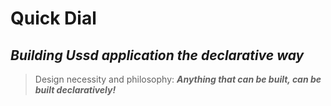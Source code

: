 # Quick Dial
## _Building Ussd application the declarative way_ 

>Design necessity and philosophy:  **_Anything that can be built, can be built
>declaratively!_**
